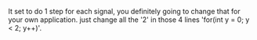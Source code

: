 It set to do 1 step for each signal, you definitely going to change that for your own application. just change all the '2' in those 4 lines 'for(int y = 0; y < 2; y++)'.

